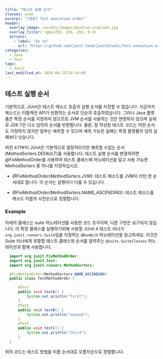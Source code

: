 ```yaml
---
title: "테스트 실행 순서"
classes: wide
excerpt: "[원문] Test execution order"
header:
  overlay_image: /assets/images/develop-unsplash.jpg
  overlay_filter: rgba(255, 255, 255, 0.3)
  actions:
    - label: "Go to"
      url: "https://github.com/junit-team/junit4/wiki/Test-execution-order"
categories:
  - Java
  - Test
tags:
  - JUnit
last_modified_at: 2020-04-15T14:14:00
---
```


## 테스트 실행 순서

  기본적으로, JUnit은 테스트 메소드 호출의 실행 순서를 지정할 수 없습니다. 지금까지 메소드는 리플랙션 API가 반환하는 순서로 단순히 호출하였습니다. 그러나 Java 플랫폼은 특정 순서를 지정하지 않으므로 JVM 순서를 사용하는 것은 현명하지 않으며 실제로 JDK 7은 다소 임의의 순서를 반환합니다. 물론, 잘 작성된 테스트 코드는 어떤 순서도 가정하지 않지만 일부는 예측할 수 있으며 예측 가능한 실패는 특정 플랫폼의 임의 실패보다 낫습니다. 

  버전 4.11부터 JUnit은 기본적으로 결정적이지만 예측할 수없는 순서 (MethodSorters.DEFAULT)를 사용합니다. 테스트 실행 순서를 변경하려면 @FixMethodOrder를 사용하여 테스트 클래스에 어노테이션을 달고 사용 가능한 MethodSorters 중 하나를 지정하십시오.

  * *@FixMethodOrder(MethodSorters.JVM)*: 테스트 메소드를 JVM이 리턴 한 순서대로 둡니다. 이 순서는 실행마다 다를 수 있습니다.

  * *@FixMethodOrder(MethodSorters.NAME_ASCENDING)*: 테스트 메소드를 메소드 이름의 사전순으로 정렬합니다. 

### Example

  아래의 클래스는 suite 어노테이션를 사용한 코드 조각이며, 다른 구현은 요구되지 않습니다. 이 특정 클래스를 실행하기위해 사용할 JUnit 4 테스트 러너가  `org.junit.runners.Suite`임을 지정하는 `@RunWith` 어노테이션을 참고하세요.  이것은 Suite 러너에게 포함할 테스트 클래스와 순서를 알려주는 `@Suite.SuiteClasses` 어노테이션과 함께 사용합니다.

  ```java
    import org.junit.FixMethodOrder;
    import org.junit.Test;
    import org.junit.runners.MethodSorters;

    @FixMethodOrder(MethodSorters.NAME_ASCENDING)
    public class TestMethodOrder {

        @Test
        public void testA() {
            System.out.println("first");
        }
        @Test
        public void testB() {
            System.out.println("second");
        }
        @Test
        public void testC() {
            System.out.println("third");
        }
    }
  ```

  위의 코드는 테스트 방법을 이름 순서대로 오름차순으로 정렬합니다.

